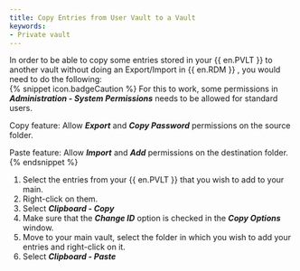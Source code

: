 ```yaml
---
title: Copy Entries from User Vault to a Vault
keywords:
- Private vault
---
```

In order to be able to copy some entries stored in your {{ en.PVLT }} to another vault without doing an Export/Import in {{ en.RDM }} , you would need to do the following:  
{% snippet icon.badgeCaution %}
For this to work, some permissions in ***Administration - System Permissions*** needs to be allowed for standard users.  

Copy feature: Allow ***Export*** and ***Copy Password*** permissions on the source folder.  

Paste feature: Allow ***Import*** and ***Add*** permissions on the destination folder.  
{% endsnippet %}  

1. Select the entries from your {{ en.PVLT }} that you wish to add to your main.
1. Right-click on them.
1. Select ***Clipboard - Copy***
1. Make sure that the ***Change ID*** option is checked in the ***Copy Options*** window.
1. Move to your main vault, select the folder in which you wish to add your entries and right-click on it.
1. Select ***Clipboard - Paste***
